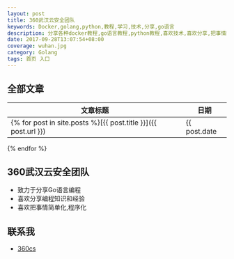 ```yaml
---
layout: post
title: 360武汉云安全团队
keywords: Docker,golang,python,教程,学习,技术,分享,go语言
description: 分享各种docker教程,go语言教程,python教程,喜欢技术,喜欢分享,把事情简单化
date: 2017-09-28T13:07:54+08:00
coverage: wuhan.jpg
category: Golang
tags: 首页 入口
---
```


## 全部文章

文章标题|日期
---|---
{% for post in site.posts %}[{{ post.title }}]({{ post.url }}) | {{ post.date | date:"%Y-%m-%d" }}
{% endfor %}


## 360武汉云安全团队
- 致力于分享Go语言编程
- 喜欢分享编程知识和经验
- 喜欢把事情简单化,程序化


## 联系我

- [360cs](https://github.com/360cs)

